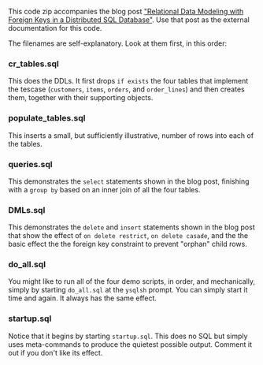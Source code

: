 This code zip accompanies the blog post ["Relational Data Modeling with Foreign Keys in a Distributed SQL Database"](https://blog.yugabyte.com/relational-data-modeling-with-foreign-keys-in-a-distributed-sql-database/). Use that post as the external documentation for this code.

The filenames are self-explanatory. Look at them first, in this order:

### cr_tables.sql
This does the DDLs. It first drops `if exists` the four tables that implement the tescase (`customers`, `items`, `orders`, and `order_lines`) and then creates them, together with their supporting objects.

### populate_tables.sql
This inserts a small, but sufficiently illustrative, number of rows into each of the tables.

### queries.sql
This demonstrates the `select` statements shown in the blog post, finishing with a `group by` based on an inner join of all the four tables.

### DMLs.sql
This demonstrates the `delete` and `insert` statements shown in the blog post that show the effect of `on delete restrict`,  `on delete casade`, and the the basic effect the the foreign key constraint to prevent "orphan" child rows.

### do_all.sql
You might like to run all of the four demo scripts, in order, and mechanically, simply by starting `do_all.sql` at the `ysqlsh` prompt. You can simply start it time and again. It always has the same effect.

### startup.sql
Notice that it begins by starting `startup.sql`. This does no SQL but simply uses meta-commands to produce the quietest possible output. Comment it out if you don't like its effect.
